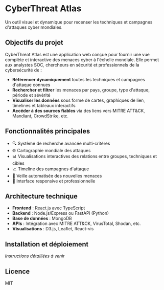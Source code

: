 # CyberThreat Atlas

Un outil visuel et dynamique pour recenser les techniques et campagnes d'attaques cyber mondiales.

## Objectifs du projet

CyberThreat Atlas est une application web conçue pour fournir une vue complète et interactive des menaces cyber à l'échelle mondiale. Elle permet aux analystes SOC, chercheurs en sécurité et professionnels de la cybersécurité de :

- **Référencer dynamiquement** toutes les techniques et campagnes d'attaque connues
- **Rechercher et filtrer** les menaces par pays, groupe, type d'attaque, période et sévérité
- **Visualiser les données** sous forme de cartes, graphiques de lien, timelines et tableaux interactifs
- **Accéder à des sources fiables** via des liens vers MITRE ATT&CK, Mandiant, CrowdStrike, etc.

## Fonctionnalités principales

- 🔍 Système de recherche avancée multi-critères
- 🌐 Cartographie mondiale des attaques 
- 📊 Visualisations interactives des relations entre groupes, techniques et cibles
- 📈 Timeline des campagnes d'attaque
- 🔄 Veille automatisée des nouvelles menaces
- 📱 Interface responsive et professionnelle

## Architecture technique

- **Frontend** : React.js avec TypeScript
- **Backend** : Node.js/Express ou FastAPI (Python)
- **Base de données** : MongoDB
- **APIs** : Intégration avec MITRE ATT&CK, VirusTotal, Shodan, etc.
- **Visualisations** : D3.js, Leaflet, React-vis

## Installation et déploiement

_Instructions détaillées à venir_

## Licence

MIT